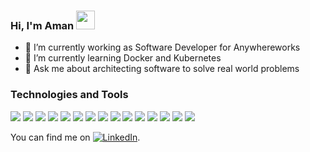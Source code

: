 ### Hi, I'm Aman <img src="https://raw.githubusercontent.com/MartinHeinz/MartinHeinz/master/wave.gif" width="30px">
- 🔭 I’m currently working as Software Developer for Anywhereworks
- 🌱 I’m currently learning Docker and Kubernetes
- 💬 Ask me about architecting software to solve real world problems

### Technologies and Tools

![](https://img.shields.io/badge/Code-Java-informational?style=flat&logo=data:image/svg%2bxml;base64,<BASE64_DATA>)
![](https://img.shields.io/badge/Code-Javascript-informational?style=flat&logo=data:image/svg%2bxml;base64,<BASE64_DATA>)
![](https://img.shields.io/badge/Code-Node.js-informational?style=flat&logo=data:image/svg%2bxml;base64,<BASE64_DATA>)
![](https://img.shields.io/badge/Code-React.js-informational?style=flat&logo=data:image/svg%2bxml;base64,<BASE64_DATA>)
![](https://img.shields.io/badge/Code-Redux.js-informational?style=flat&logo=data:image/svg%2bxml;base64,<BASE64_DATA>)
![](https://img.shields.io/badge/Cloud-Google-informational?style=flat&logo=data:image/svg%2bxml;base64,<BASE64_DATA>)
![](https://img.shields.io/badge/Cloud-GKE-informational?style=flat&logo=data:image/svg%2bxml;base64,<BASE64_DATA>)
![](https://img.shields.io/badge/Cloud-GAE-informational?style=flat&logo=data:image/svg%2bxml;base64,<BASE64_DATA>)
![](https://img.shields.io/badge/Tool-Kubernetes-informational?style=flat&logo=data:image/svg%2bxml;base64,<BASE64_DATA>)
![](https://img.shields.io/badge/Tool-Docker-informational?style=flat&logo=data:image/svg%2bxml;base64,<BASE64_DATA>)
![](https://img.shields.io/badge/Tool-IntelliJ-informational?style=flat&logo=data:image/svg%2bxml;base64,<BASE64_DATA>)
![](https://img.shields.io/badge/Tool-VisualStudio-informational?style=flat&logo=data:image/svg%2bxml;base64,<BASE64_DATA>)
![](https://img.shields.io/badge/Tool-Zookeeper-informational?style=flat&logo=data:image/svg%2bxml;base64,<BASE64_DATA>)
![](https://img.shields.io/badge/Tool-Mongodb-informational?style=flat&logo=data:image/svg%2bxml;base64,<BASE64_DATA>)
![](https://img.shields.io/badge/Tool-Redis-informational?style=flat&logo=data:image/svg%2bxml;base64,<BASE64_DATA>)

You can find me on   [![LinkedIn][1.2]][1].


<!-- Links to your social media accounts -->

[1]: https://www.linkedin.com/in/amandeep-singh-bbaa13104/


<!-- social media icons -->

[1.2]: https://raw.githubusercontent.com/MartinHeinz/MartinHeinz/master/linkedin-3-16.png (LinkedIn icon without padding)


